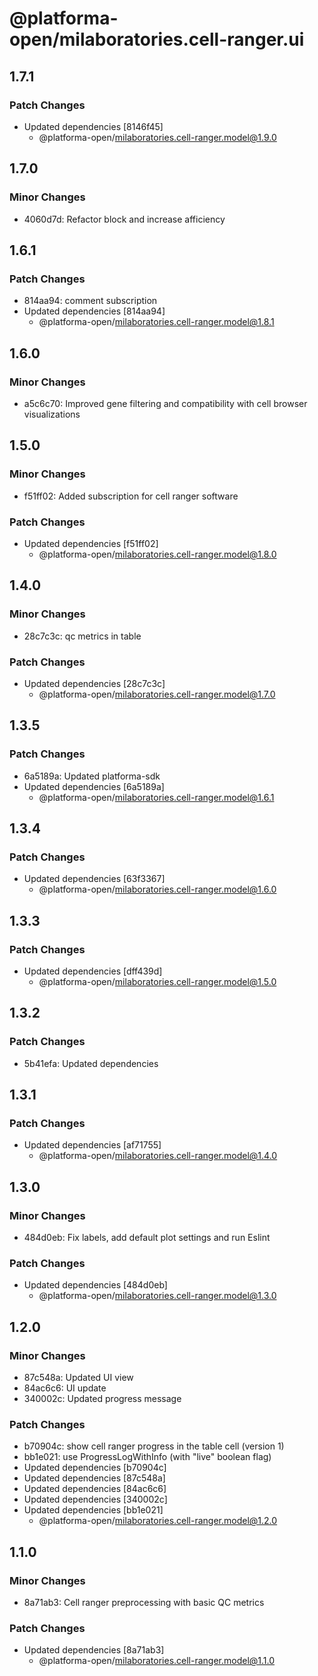 # @platforma-open/milaboratories.cell-ranger.ui

## 1.7.1

### Patch Changes

- Updated dependencies [8146f45]
  - @platforma-open/milaboratories.cell-ranger.model@1.9.0

## 1.7.0

### Minor Changes

- 4060d7d: Refactor block and increase afficiency

## 1.6.1

### Patch Changes

- 814aa94: comment subscription
- Updated dependencies [814aa94]
  - @platforma-open/milaboratories.cell-ranger.model@1.8.1

## 1.6.0

### Minor Changes

- a5c6c70: Improved gene filtering and compatibility with cell browser visualizations

## 1.5.0

### Minor Changes

- f51ff02: Added subscription for cell ranger software

### Patch Changes

- Updated dependencies [f51ff02]
  - @platforma-open/milaboratories.cell-ranger.model@1.8.0

## 1.4.0

### Minor Changes

- 28c7c3c: qc metrics in table

### Patch Changes

- Updated dependencies [28c7c3c]
  - @platforma-open/milaboratories.cell-ranger.model@1.7.0

## 1.3.5

### Patch Changes

- 6a5189a: Updated platforma-sdk
- Updated dependencies [6a5189a]
  - @platforma-open/milaboratories.cell-ranger.model@1.6.1

## 1.3.4

### Patch Changes

- Updated dependencies [63f3367]
  - @platforma-open/milaboratories.cell-ranger.model@1.6.0

## 1.3.3

### Patch Changes

- Updated dependencies [dff439d]
  - @platforma-open/milaboratories.cell-ranger.model@1.5.0

## 1.3.2

### Patch Changes

- 5b41efa: Updated dependencies

## 1.3.1

### Patch Changes

- Updated dependencies [af71755]
  - @platforma-open/milaboratories.cell-ranger.model@1.4.0

## 1.3.0

### Minor Changes

- 484d0eb: Fix labels, add default plot settings and run Eslint

### Patch Changes

- Updated dependencies [484d0eb]
  - @platforma-open/milaboratories.cell-ranger.model@1.3.0

## 1.2.0

### Minor Changes

- 87c548a: Updated UI view
- 84ac6c6: UI update
- 340002c: Updated progress message

### Patch Changes

- b70904c: show cell ranger progress in the table cell (version 1)
- bb1e021: use ProgressLogWithInfo (with "live" boolean flag)
- Updated dependencies [b70904c]
- Updated dependencies [87c548a]
- Updated dependencies [84ac6c6]
- Updated dependencies [340002c]
- Updated dependencies [bb1e021]
  - @platforma-open/milaboratories.cell-ranger.model@1.2.0

## 1.1.0

### Minor Changes

- 8a71ab3: Cell ranger preprocessing with basic QC metrics

### Patch Changes

- Updated dependencies [8a71ab3]
  - @platforma-open/milaboratories.cell-ranger.model@1.1.0
